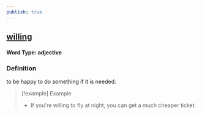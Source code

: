 ```yaml
---
publish: true
---
```


## [willing](https://dictionary.cambridge.org/dictionary/english/willing)

#### Word Type: adjective
### Definition
to be happy to do something if it is needed:

>[!example] Example
> - If you're willing to fly at night, you can get a much cheaper ticket.
